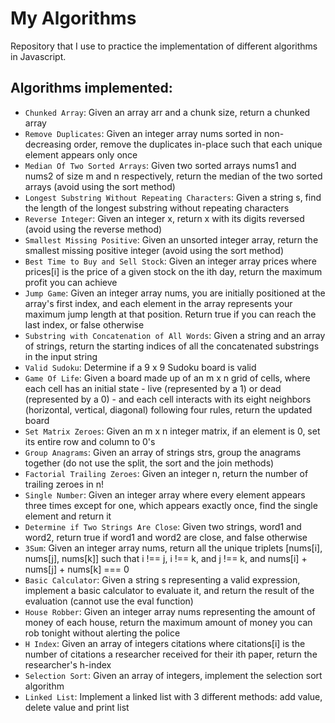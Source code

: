 # My Algorithms
Repository that I use to practice the implementation of different algorithms in Javascript.

## Algorithms implemented:
- `Chunked Array`: Given an array arr and a chunk size, return a chunked array
- `Remove Duplicates`: Given an integer array nums sorted in non-decreasing order, remove the duplicates in-place such that each unique element appears only once
- `Median Of Two Sorted Arrays`: Given two sorted arrays nums1 and nums2 of size m and n respectively, return the median of the two sorted arrays (avoid using the sort method)
- `Longest Substring Without Repeating Characters`: Given a string s, find the length of the longest substring without repeating characters
- `Reverse Integer`: Given an integer x, return x with its digits reversed (avoid using the reverse method)
- `Smallest Missing Positive`: Given an unsorted integer array, return the smallest missing positive integer (avoid using the sort method)
- `Best Time to Buy and Sell Stock`: Given an integer array prices where prices[i] is the price of a given stock on the ith day, return the maximum profit you can achieve
- `Jump Game`: Given an integer array nums, you are initially positioned at the array's first index, and each element in the array
represents your maximum jump length at that position. Return true if you can reach the last index, or false otherwise
- `Substring with Concatenation of All Words`: Given a string and an array of strings, return the starting indices of all the concatenated substrings in the input string
- `Valid Sudoku`: Determine if a 9 x 9 Sudoku board is valid
- `Game Of Life`: Given a board made up of an m x n grid of cells, where each cell has an initial state - live (represented by a 1)
or dead (represented by a 0) - and each cell interacts with its eight neighbors (horizontal, vertical, diagonal) following four rules, return the updated board
- `Set Matrix Zeroes`: Given an m x n integer matrix, if an element is 0, set its entire row and column to 0's
- `Group Anagrams`: Given an array of strings strs, group the anagrams together (do not use the split, the sort and the join methods)
- `Factorial Trailing Zeroes`: Given an integer n, return the number of trailing zeroes in n!
- `Single Number`: Given an integer array where every element appears three times except for one, which appears exactly once, find the single element and return it
- `Determine if Two Strings Are Close`: Given two strings, word1 and word2, return true if word1 and word2 are close, and false otherwise
- `3Sum`: Given an integer array nums, return all the unique triplets [nums[i], nums[j], nums[k]] such that i !== j, i !== k, and j !== k, and nums[i] + nums[j] + nums[k] === 0
- `Basic Calculator`: Given a string s representing a valid expression, implement a basic calculator to evaluate it, and return 
the result of the evaluation (cannot use the eval function)
- `House Robber`: Given an integer array nums representing the amount of money of each house, return the maximum amount of 
money you can rob tonight without alerting the police
- `H Index`: Given an array of integers citations where citations[i] is the number of citations a researcher received 
for their ith paper, return the researcher's h-index
- `Selection Sort`: Given an array of integers, implement the selection sort algorithm
- `Linked List`: Implement a linked list with 3 different methods: add value, delete value and print list